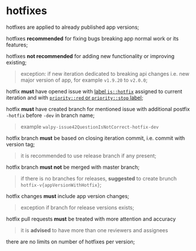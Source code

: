 # hotfixes

hotfixes are applied to already published app versions;

hotfixes **recommended** for fixing bugs breaking app normal work or its features;

hotfixes **not recommended** for adding new functionality or improving existing;

  > exception: if new iteration dedicated to breaking api changes
  > i.e. new major version of app, for example `v1.9.20` to `v2.0.0`;

hotfix **must** have opened issue
with [label `is::hotfix`](./issue_labels.md#type)
assigned to current iteration and with
[`priority::red` or `priority::stop` label](./issue_labels.md#Label-Priority);

hotfix **must** have created branch for mentioned issue
with additional postfix `-hotfix` before `-dev` in branch name;

  > example `walpy-issue42QuestionIsNotCorrect-hotfix-dev`

hotfix branch **must** be based on closing iteration commit,
i.e. commit with version tag;

  > it is recommended to use release branch if any present;

hotfix branch **must not** be merged with master branch;

  > if there is no branches for releases, **suggested** to create brunch `hotfix-v{appVersionWithHotfix}`;

hotfix changes **must** include app version changes;

  > exception if branch for release versions exists;

hotfix pull requests **must** be treated with more attention and accuracy

  > it is **advised** to have more than one reviewers and assignees

there are no limits on number of hotfixes per version;

